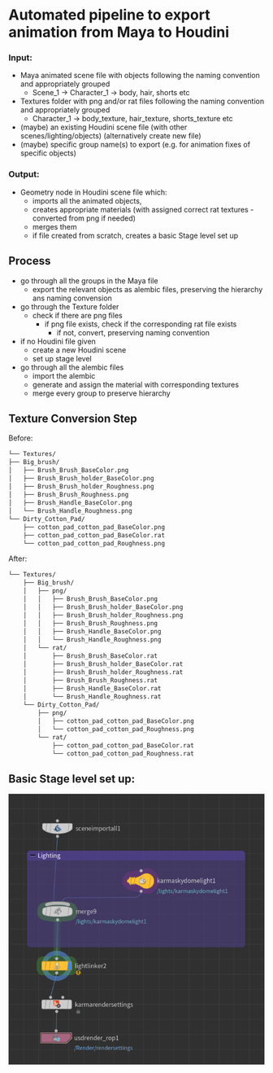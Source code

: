 # Automated pipeline to export animation from Maya to Houdini 

### Input:
- Maya animated scene file with objects following the naming convention and appropriately grouped
  - Scene_1 -> Character_1 -> body, hair, shorts etc
- Textures folder with png and/or rat files following the naming convention and appropriately grouped
  - Character_1 -> body_texture, hair_texture, shorts_texture etc
- (maybe) an existing Houdini scene file (with other scenes/lighting/objects) (alternatively create new file)
- (maybe) specific group name(s) to export (e.g. for animation fixes of specific objects)

### Output:
- Geometry node in Houdini scene file which:
  - imports all the animated objects,
  - creates appropriate materials (with assigned correct rat textures - converted from png if needed)
  - merges them
  - if file created from scratch, creates a basic Stage level set up

## Process
- go through all the groups in the Maya file
  - export the relevant objects as alembic files, preserving the hierarchy ans naming convension
- go through the Texture folder
  - check if there are png files
    - if png file exists, check if the corresponding rat file exists
      - if not, convert, preserving naming convention
- if no Houdini file given
  - create a new Houdini scene
  - set up stage level
- go through all the alembic files
  - import the alembic
  - generate and assign the material with corresponding textures
  - merge every group to preserve hierarchy

## Texture Conversion Step

Before:
```
└── Textures/
├── Big_brush/
│   ├── Brush_Brush_BaseColor.png
│   ├── Brush_Brush_holder_BaseColor.png
│   ├── Brush_Brush_holder_Roughness.png
│   ├── Brush_Brush_Roughness.png
│   ├── Brush_Handle_BaseColor.png
│   └── Brush_Handle_Roughness.png
└── Dirty_Cotton_Pad/
    ├── cotton_pad_cotton_pad_BaseColor.png
    ├── cotton_pad_cotton_pad_BaseColor.rat
    └── cotton_pad_cotton_pad_Roughness.png
```
After:
```
└── Textures/
    ├── Big_brush/
    │   ├── png/
    │   │   ├── Brush_Brush_BaseColor.png
    │   │   ├── Brush_Brush_holder_BaseColor.png
    │   │   ├── Brush_Brush_holder_Roughness.png
    │   │   ├── Brush_Brush_Roughness.png
    │   │   ├── Brush_Handle_BaseColor.png
    │   │   └── Brush_Handle_Roughness.png
    │   └── rat/
    │       ├── Brush_Brush_BaseColor.rat
    │       ├── Brush_Brush_holder_BaseColor.rat
    │       ├── Brush_Brush_holder_Roughness.rat
    │       ├── Brush_Brush_Roughness.rat
    │       ├── Brush_Handle_BaseColor.rat
    │       └── Brush_Handle_Roughness.rat
    └── Dirty_Cotton_Pad/
        ├── png/
        │   ├── cotton_pad_cotton_pad_BaseColor.png
        │   └── cotton_pad_cotton_pad_Roughness.png
        └── rat/
            ├── cotton_pad_cotton_pad_BaseColor.rat
            └── cotton_pad_cotton_pad_Roughness.rat
```

## Basic Stage level set up:
![basic_stage_set_up.png](images%2Fbasic_stage_set_up.png)

